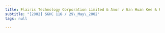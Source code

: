 ```yaml
---
title: Flairis Technology Corporation Limited & Anor v Gan Huan Kee & Ors
subtitle: "[2002] SGHC 116 / 29\_May\_2002"
tags: null

---
```


